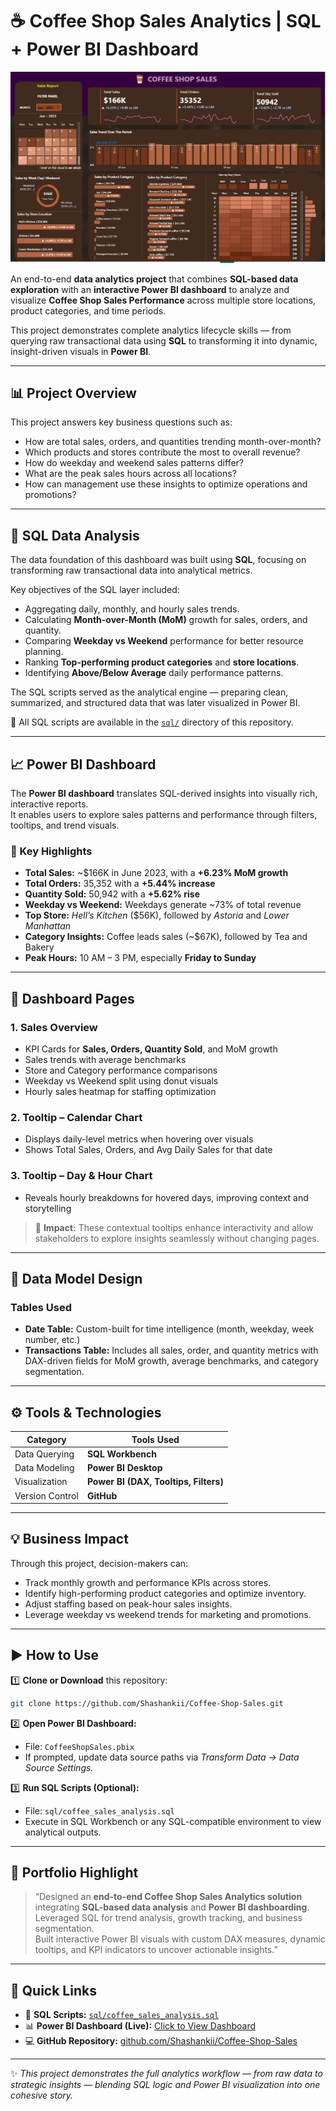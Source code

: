 
  # ☕ Coffee Shop Sales Analytics | SQL + Power BI Dashboard  


[![View Dashboard](Dashboard%20Screenshot.png)](https://github.com/Shashankii/Coffee-Shop-Sales/blob/main/Dashboard%20Screenshot.png)


An end-to-end **data analytics project** that combines **SQL-based data exploration** with an **interactive Power BI dashboard** to analyze and visualize **Coffee Shop Sales Performance** across multiple store locations, product categories, and time periods.  

This project demonstrates complete analytics lifecycle skills — from querying raw transactional data using **SQL** to transforming it into dynamic, insight-driven visuals in **Power BI**.  

---

## 📊 Project Overview  

This project answers key business questions such as:  
- How are total sales, orders, and quantities trending month-over-month?  
- Which products and stores contribute the most to overall revenue?  
- How do weekday and weekend sales patterns differ?  
- What are the peak sales hours across all locations?  
- How can management use these insights to optimize operations and promotions?  

---

## 🧮 SQL Data Analysis  

The data foundation of this dashboard was built using **SQL**, focusing on transforming raw transactional data into analytical metrics.  

Key objectives of the SQL layer included:  
- Aggregating daily, monthly, and hourly sales trends.  
- Calculating **Month-over-Month (MoM)** growth for sales, orders, and quantity.  
- Comparing **Weekday vs Weekend** performance for better resource planning.  
- Ranking **Top-performing product categories** and **store locations**.  
- Identifying **Above/Below Average** daily performance patterns.  

The SQL scripts served as the analytical engine — preparing clean, summarized, and structured data that was later visualized in Power BI.  

📂 All SQL scripts are available in the [`sql/`](sql/) directory of this repository.  

---

## 📈 Power BI Dashboard  

The **Power BI dashboard** translates SQL-derived insights into visually rich, interactive reports.  
It enables users to explore sales patterns and performance through filters, tooltips, and trend visuals.  

### 🔹 Key Highlights  
- **Total Sales:** ~$166K in June 2023, with a **+6.23% MoM growth**  
- **Total Orders:** 35,352 with a **+5.44% increase**  
- **Quantity Sold:** 50,942 with a **+5.62% rise**  
- **Weekday vs Weekend:** Weekdays generate ~73% of total revenue  
- **Top Store:** *Hell’s Kitchen* ($56K), followed by *Astoria* and *Lower Manhattan*  
- **Category Insights:** Coffee leads sales (~$67K), followed by Tea and Bakery  
- **Peak Hours:** 10 AM – 3 PM, especially **Friday to Sunday**  

---

## 🧭 Dashboard Pages  

### **1. Sales Overview**  
- KPI Cards for **Sales, Orders, Quantity Sold**, and MoM growth  
- Sales trends with average benchmarks  
- Store and Category performance comparisons  
- Weekday vs Weekend split using donut visuals  
- Hourly sales heatmap for staffing optimization  

### **2. Tooltip – Calendar Chart**  
- Displays daily-level metrics when hovering over visuals  
- Shows Total Sales, Orders, and Avg Daily Sales for that date  

### **3. Tooltip – Day & Hour Chart**  
- Reveals hourly breakdowns for hovered days, improving context and storytelling  

> 🧠 **Impact:** These contextual tooltips enhance interactivity and allow stakeholders to explore insights seamlessly without changing pages.  

---

## 🧱 Data Model Design  

### **Tables Used**  
- **Date Table:** Custom-built for time intelligence (month, weekday, week number, etc.)  
- **Transactions Table:** Includes all sales, order, and quantity metrics with DAX-driven fields for MoM growth, average benchmarks, and category segmentation.  

---

## ⚙️ Tools & Technologies  

| Category | Tools Used |
|-----------|-------------|
| Data Querying | **SQL Workbench** |
| Data Modeling | **Power BI Desktop** |
| Visualization | **Power BI (DAX, Tooltips, Filters)** |
| Version Control | **GitHub** |

---

## 💡 Business Impact  

Through this project, decision-makers can:  
- Track monthly growth and performance KPIs across stores.  
- Identify high-performing product categories and optimize inventory.  
- Adjust staffing based on peak-hour sales insights.  
- Leverage weekday vs weekend trends for marketing and promotions.  

---

## ▶️ How to Use  

1️⃣ **Clone or Download** this repository:  
```bash
git clone https://github.com/Shashankii/Coffee-Shop-Sales.git
```

2️⃣ **Open Power BI Dashboard:**  
- File: `CoffeeShopSales.pbix`  
- If prompted, update data source paths via *Transform Data → Data Source Settings.*  

3️⃣ **Run SQL Scripts (Optional):**  
- File: `sql/coffee_sales_analysis.sql`  
- Execute in SQL Workbench or any SQL-compatible environment to view analytical outputs.  

---

## 💼 Portfolio Highlight  

> “Designed an **end-to-end Coffee Shop Sales Analytics solution** integrating **SQL-based data analysis** and **Power BI dashboarding**.  
> Leveraged SQL for trend analysis, growth tracking, and business segmentation.  
> Built interactive Power BI visuals with custom DAX measures, dynamic tooltips, and KPI indicators to uncover actionable insights.”  

---

## 🔗 Quick Links  

- 📘 **SQL Scripts:** [`sql/coffee_sales_analysis.sql`](sql/coffee_sales_analysis.sql)  
- 📊 **Power BI Dashboard (Live):** [Click to View Dashboard](YOUR_POWERBI_PUBLIC_LINK_HERE)  
- 💻 **GitHub Repository:** [github.com/Shashankii/Coffee-Shop-Sales](https://github.com/Shashankii/Coffee-Shop-Sales)  

---

✨ *This project demonstrates the full analytics workflow — from raw data to strategic insights — blending SQL logic and Power BI visualization into one cohesive story.*  

